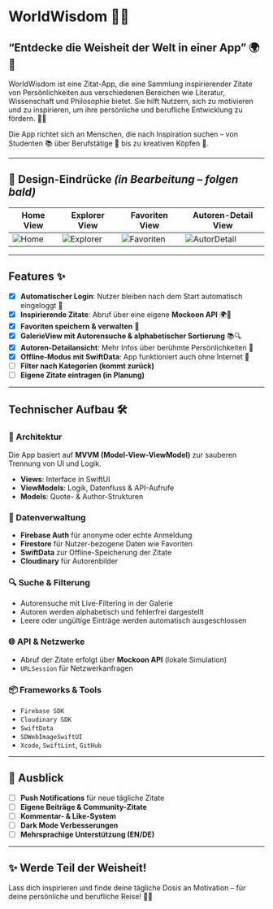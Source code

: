 # WorldWisdom 🌟📖  

## **“Entdecke die Weisheit der Welt in einer App”** 🌍💬  

WorldWisdom ist eine Zitat-App, die eine Sammlung inspirierender Zitate von Persönlichkeiten aus verschiedenen Bereichen wie Literatur, Wissenschaft und Philosophie bietet. Sie hilft Nutzern, sich zu motivieren und zu inspirieren, um ihre persönliche und berufliche Entwicklung zu fördern. 🚀💡  

Die App richtet sich an Menschen, die nach Inspiration suchen – von Studenten 📚 über Berufstätige 💼 bis zu kreativen Köpfen 🎨.  

---

## 📱 Design-Eindrücke *(in Bearbeitung – folgen bald)*

| Home View | Explorer View | Favoriten View | Autoren-Detail View |
|-----------|---------------|----------------|---------------------|
| ![Home](https://res.cloudinary.com/dpaehynl2/image/upload/v1740401014/Bildschirmfoto_2025-02-24_um_13.40.36_d2a7p0.png) | ![Explorer](https://res.cloudinary.com/dpaehynl2/image/upload/v1740400996/Bildschirmfoto_2025-02-24_um_13.40.55_vil0lv.png) | ![Favoriten](https://res.cloudinary.com/dpaehynl2/image/upload/v1740401002/Bildschirmfoto_2025-02-24_um_13.41.21_dq1ija.png) | ![AutorDetail](https://res.cloudinary.com/dpaehynl2/image/upload/v1740401008/Bildschirmfoto_2025-02-24_um_13.42.27_aozvtr.png) |

---

## Features ✨  

- [x] **Automatischer Login**: Nutzer bleiben nach dem Start automatisch eingeloggt 🔐  
- [x] **Inspirierende Zitate**: Abruf über eine eigene **Mockoon API** 🌍💬  
- [x] **Favoriten speichern & verwalten** 💖  
- [x] **GalerieView mit Autorensuche & alphabetischer Sortierung** 📚🔍  
- [x] **Autoren-Detailansicht**: Mehr Infos über berühmte Persönlichkeiten 👤  
- [x] **Offline-Modus mit SwiftData**: App funktioniert auch ohne Internet 📴  
- [ ] **Filter nach Kategorien (kommt zurück)**  
- [ ] **Eigene Zitate eintragen (in Planung)**  

---

## Technischer Aufbau 🛠️  

### 🧱 Architektur
Die App basiert auf **MVVM (Model-View-ViewModel)** zur sauberen Trennung von UI und Logik.

- **Views**: Interface in SwiftUI  
- **ViewModels**: Logik, Datenfluss & API-Aufrufe  
- **Models**: Quote- & Author-Strukturen  

### 💾 Datenverwaltung  
- **Firebase Auth** für anonyme oder echte Anmeldung  
- **Firestore** für Nutzer-bezogene Daten wie Favoriten  
- **SwiftData** zur Offline-Speicherung der Zitate  
- **Cloudinary** für Autorenbilder  

### 🔍 Suche & Filterung  
- Autorensuche mit Live-Filtering in der Galerie  
- Autoren werden alphabetisch und fehlerfrei dargestellt  
- Leere oder ungültige Einträge werden automatisch ausgeschlossen  

### 🌐 API & Netzwerke  
- Abruf der Zitate erfolgt über **Mockoon API** (lokale Simulation)  
- `URLSession` für Netzwerkanfragen  

### 📦 Frameworks & Tools  
- `Firebase SDK`  
- `Cloudinary SDK`  
- `SwiftData`  
- `SDWebImageSwiftUI` 
- `Xcode`, `SwiftLint`, `GitHub`  

---

## 🔮 Ausblick  

- [ ] **Push Notifications** für neue tägliche Zitate  
- [ ] **Eigene Beiträge & Community-Zitate**  
- [ ] **Kommentar- & Like-System**  
- [ ] **Dark Mode Verbesserungen**  
- [ ] **Mehrsprachige Unterstützung (EN/DE)**  

---

## ✨ Werde Teil der Weisheit!  

Lass dich inspirieren und finde deine tägliche Dosis an Motivation – für deine persönliche und berufliche Reise! 🚀🌟  

